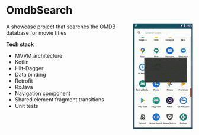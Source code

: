  
# OmdbSearch

<img src="/screenshots/screenshot.gif" align="right" width="32%"/>

A showcase project that searches the OMDB database for movie titles


**Tech stack**
* MVVM architecture
* Kotlin
* Hilt-Dagger
* Data binding
* Retrofit
* RxJava 
* Navigation component
* Shared element fragment transitions
* Unit tests

